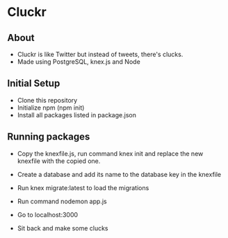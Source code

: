 
# Cluckr

## About
 - Cluckr is like Twitter but instead of tweets, there's clucks.
 - Made using PostgreSQL, knex.js and Node


## Initial Setup
- Clone this repository
- Initialize npm (npm init)
- Install all packages listed in package.json 


## Running packages
- Copy the knexfile.js, run command knex init and replace the new knexfile with the copied one.
- Create a database and add its name to the database key in the knexfile
- Run knex migrate:latest to load the migrations
- Run command nodemon app.js

- Go to localhost:3000

- Sit back and make some clucks

